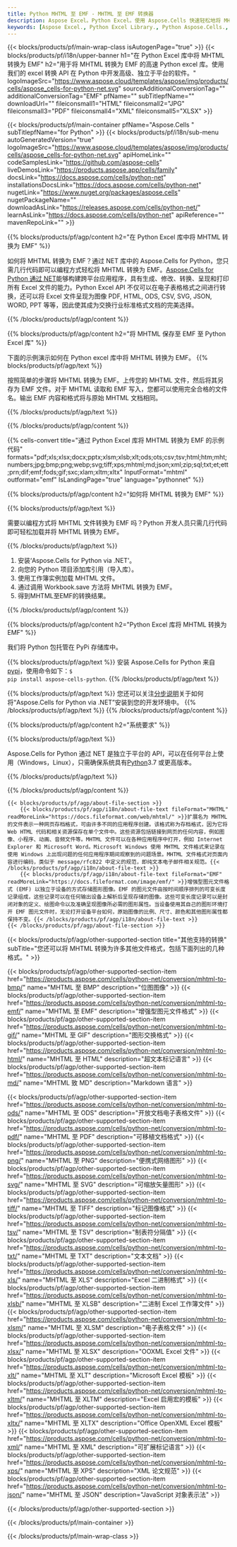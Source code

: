 ```yaml
---
title: Python MHTML 至 EMF - MHTML 至 EMF 转换器
description: Aspose Excel。Python Excel。使用 Aspose.Cells 快速轻松地将 MHTML 转换为 EMF。Python 将 MHTML 转换为 EMF。Python 将 MHTML 保存为 EMF。使用 Python Excel 库将 MHTML 保存为 EMF。
keywords: [Aspose Excel., Python Excel Library., Python Aspose.Cells., Convert MHTML to EMF in Python Excel Library., Save MHTML to EMF using Python Excel Library., Python MHTML to EMF saveformat., MHTML to EMF Converter., Python Save MHTML as EMF]
---
```

{{< blocks/products/pf/main-wrap-class isAutogenPage="true" >}}
{{< blocks/products/pf/i18n/upper-banner h1="在 Python Excel 库中将 MHTML 转换为 EMF" h2="用于将 MHTML 转换为 EMF 的高速 Python excel 库。使用我们的 excel 转换 API 在 Python 中开发高级、独立于平台的软件。" logoImageSrc="https://www.aspose.cloud/templates/aspose/img/products/cells/aspose_cells-for-python-net.svg" sourceAdditionalConversionTag="" additionalConversionTag="EMF" pfName="" subTitlepfName="" downloadUrl="" fileiconsmall1="HTML" fileiconsmall2="JPG" fileiconsmall3="PDF" fileiconsmall4="XML" fileiconsmall5="XLSX" >}}

{{< blocks/products/pf/main-container pfName="Aspose.Cells " subTitlepfName="for Python" >}}
{{< blocks/products/pf/i18n/sub-menu autoGeneratedVersion="true" logoImageSrc="https://www.aspose.cloud/templates/aspose/img/products/cells/aspose_cells-for-python-net.svg" apiHomeLink="" codeSamplesLink="https://github.com/aspose-cells" liveDemosLink="https://products.aspose.app/cells/family" docsLink="https://docs.aspose.com/cells/python-net" installationsDocsLink="https://docs.aspose.com/cells/python-net" nugetLink="https://www.nuget.org/packages/aspose.cells" nugetPackageName="" downloadAsLink="https://releases.aspose.com/cells/python-net/" learnAsLink="https://docs.aspose.com/cells/python-net" apiReference="" mavenRepoLink="" >}}


{{% blocks/products/pf/agp/content h2="在 Python Excel 库中将 MHTML 转换为 EMF" %}}

如何将 MHTML 转换为 EMF？通过 NET 库中的 Aspose.Cells for Python，您只需几行代码即可以编程方式轻松将 MHTML 转换为 EMF。[Aspose.Cells for Python 通过 NET](https://pypi.org/project/aspose-cells-python/)能够构建跨平台应用程序，具有生成、修改、转换、呈现和打印所有 Excel 文件的能力。Python Excel API 不仅可以在电子表格格式之间进行转换，还可以将 Excel 文件呈现为图像 PDF, HTML, ODS, CSV, SVG, JSON, WORD, PPT 等等，因此使其成为交换行业标准格式文档的完美选择。

{{% /blocks/products/pf/agp/content %}}


{{% blocks/products/pf/agp/content h2="将 MHTML 保存至 EMF 至 Python Excel 库" %}}

下面的示例演示如何在 Python excel 库中将 MHTML 转换为 EMF。
{{% blocks/products/pf/agp/text %}}

按照简单的步骤将 MHTML 转换为 EMF。上传您的 MHTML 文件，然后将其另存为 EMF 文件。对于 MHTML 读取和 EMF 写入，您都可以使用完全合格的文件名。输出 EMF 内容和格式将与原始 MHTML 文档相同。

{{% /blocks/products/pf/agp/text %}}

{{% /blocks/products/pf/agp/content %}}

{{% cells-convert title="通过 Python Excel 库将 MHTML 转换为 EMF 的示例代码" formats="pdf;xls;xlsx;docx;pptx;xlsm;xlsb;xlt;ods;ots;csv;tsv;html;htm;mht;numbers;jpg;bmp;png;webp;svg;tiff;xps;mhtml;md;json;xml;zip;sql;txt;et;ett;prn;dif;emf;fods;gif;sxc;xlam;xltm;xltx" InputFormat="mhtml" outformat="emf" IsLandingPage="true" language="pythonnet" %}}

{{% blocks/products/pf/agp/content h2="如何将 MHTML 转换为 EMF" %}}

{{% blocks/products/pf/agp/text %}}

需要以编程方式将 MHTML 文件转换为 EMF 吗？Python 开发人员只需几行代码即可轻松加载并将 MHTML 转换为 EMF。

{{% /blocks/products/pf/agp/text %}}

1. 安装‘Aspose.Cells for Python via .NET’。
1. 向您的 Python 项目添加库引用（导入库）。
1. 使用工作簿实例加载 MHTML 文件。
1. 通过调用 Workbook.save 方法将 MHTML 转换为 EMF。
1. 得到MHTML至EMF的转换结果。

{{% /blocks/products/pf/agp/content %}}


{{% blocks/products/pf/agp/content h2="Python Excel 库将 MHTML 转换为 EMF" %}}

我们将 Python 包托管在 PyPi 存储库中。

{{% blocks/products/pf/agp/text %}}
安装 Aspose.Cells for Python 来自<a href="https://pypi.org/project/aspose-cells-python/">pypi</a>，使用命令如下：<code>$ pip install aspose-cells-python</code>.
{{% /blocks/products/pf/agp/text %}}

{{% blocks/products/pf/agp/text %}}
您还可以关注[分步说明](https://docs.aspose.com/cells/python-net/getting-started/)关于如何将“Aspose.Cells for Python via .NET”安装到您的开发环境中。
{{% /blocks/products/pf/agp/text %}}
{{% /blocks/products/pf/agp/content %}}

{{% blocks/products/pf/agp/content h2="系统要求" %}}

{{% blocks/products/pf/agp/text %}}

Aspose.Cells for Python 通过 NET 是独立于平台的 API，可以在任何平台上使用（Windows，Linux），只需确保系统具有[Python](https://www.python.org/downloads/)3.7 或更高版本。
 
{{% /blocks/products/pf/agp/text %}}

{{% /blocks/products/pf/agp/content %}}

<!-- aboutfile Starts -->
    {{< blocks/products/pf/agp/about-file-section >}}
        {{< blocks/products/pf/agp/i18n/about-file-text fileFormat="MHTML" readMoreLink="https://docs.fileformat.com/web/mhtml/" >}}扩展名为 MHTML 的文件表示一种网页存档格式，可由许多不同的应用程序创建。该格式称为存档格式，因为它将 Web HTML 代码和相关资源保存在单个文件中。这些资源包括链接到网页的任何内容，例如图像、小程序、动画、音频文件等。MHTML 文件可以在各种应用程序中打开，例如 Internet Explorer 和 Microsoft Word。Microsoft Windows 使用 MHTML 文件格式来记录在使用 Windows 上出现问题的任何应用程序期间观察到的问题场景。MHTML 文件格式对页面内容进行编码，类似于 message/rfc822 中定义的规范，即纯文本电子邮件相关规范。{{< /blocks/products/pf/agp/i18n/about-file-text >}}
        {{< blocks/products/pf/agp/i18n/about-file-text fileFormat="EMF" readMoreLink="https://docs.fileformat.com/image/emf/" >}}增强型图元文件格式 (EMF) 以独立于设备的方式存储图形图像。EMF 的图元文件由按时间顺序排列的可变长度记录组成，这些记录可以在任何输出设备上解析后呈现存储的图像。这些可变长度记录可以是封闭对象的定义、绘图命令以及准确呈现图像所必需的图形属性。当设备使用其自己的图形环境打开 EMF 图元文件时，无论打开设备平台如何，原始图像的比例、尺寸、颜色和其他图形属性都保持不变。{{< /blocks/products/pf/agp/i18n/about-file-text >}}
    {{< /blocks/products/pf/agp/about-file-section >}}
<!-- aboutfile Ends -->

{{< blocks/products/pf/agp/other-supported-section title="其他支持的转换" subTitle="您还可以将 MHTML 转换为许多其他文件格式，包括下面列出的几种格式。" >}}

{{< blocks/products/pf/agp/other-supported-section-item href="https://products.aspose.com/cells/python-net/conversion/mhtml-to-bmp/" name="MHTML 至 BMP" description="位图图像" >}}
{{< blocks/products/pf/agp/other-supported-section-item href="https://products.aspose.com/cells/python-net/conversion/mhtml-to-emf/" name="MHTML 至 EMF" description="增强型图元文件格式" >}}
{{< blocks/products/pf/agp/other-supported-section-item href="https://products.aspose.com/cells/python-net/conversion/mhtml-to-gif/" name="MHTML 至 GIF" description="图形交换格式" >}}
{{< blocks/products/pf/agp/other-supported-section-item href="https://products.aspose.com/cells/python-net/conversion/mhtml-to-html/" name="MHTML 至 HTML" description="超文本标记语言" >}}
{{< blocks/products/pf/agp/other-supported-section-item href="https://products.aspose.com/cells/python-net/conversion/mhtml-to-md/" name="MHTML 致 MD" description="Markdown 语言" >}}

{{< blocks/products/pf/agp/other-supported-section-item href="https://products.aspose.com/cells/python-net/conversion/mhtml-to-ods/" name="MHTML 至 ODS" description="开放文档电子表格文件" >}}
{{< blocks/products/pf/agp/other-supported-section-item href="https://products.aspose.com/cells/python-net/conversion/mhtml-to-pdf/" name="MHTML 至 PDF" description="可移植文档格式" >}}
{{< blocks/products/pf/agp/other-supported-section-item href="https://products.aspose.com/cells/python-net/conversion/mhtml-to-png/" name="MHTML 至 PNG" description="便携式网络图形" >}}
{{< blocks/products/pf/agp/other-supported-section-item href="https://products.aspose.com/cells/python-net/conversion/mhtml-to-svg/" name="MHTML 至 SVG" description="可缩放矢量图形" >}}
{{< blocks/products/pf/agp/other-supported-section-item href="https://products.aspose.com/cells/python-net/conversion/mhtml-to-tiff/" name="MHTML 至 TIFF" description="标记图像格式" >}}
{{< blocks/products/pf/agp/other-supported-section-item href="https://products.aspose.com/cells/python-net/conversion/mhtml-to-tsv/" name="MHTML 至 TSV" description="制表符分隔值" >}}
{{< blocks/products/pf/agp/other-supported-section-item href="https://products.aspose.com/cells/python-net/conversion/mhtml-to-txt/" name="MHTML 至 TXT" description="文本文档" >}}
{{< blocks/products/pf/agp/other-supported-section-item href="https://products.aspose.com/cells/python-net/conversion/mhtml-to-xls/" name="MHTML 至 XLS" description="Excel 二进制格式" >}}
{{< blocks/products/pf/agp/other-supported-section-item href="https://products.aspose.com/cells/python-net/conversion/mhtml-to-xlsb/" name="MHTML 至 XLSB" description="二进制 Excel 工作簿文件" >}}
{{< blocks/products/pf/agp/other-supported-section-item href="https://products.aspose.com/cells/python-net/conversion/mhtml-to-xlsm/" name="MHTML 至 XLSM" description="电子表格文件" >}}
{{< blocks/products/pf/agp/other-supported-section-item href="https://products.aspose.com/cells/python-net/conversion/mhtml-to-xlsx/" name="MHTML 至 XLSX" description="OOXML Excel 文件" >}}
{{< blocks/products/pf/agp/other-supported-section-item href="https://products.aspose.com/cells/python-net/conversion/mhtml-to-xlt/" name="MHTML 至 XLT" description="Microsoft Excel 模板" >}}
{{< blocks/products/pf/agp/other-supported-section-item href="https://products.aspose.com/cells/python-net/conversion/mhtml-to-xltm/" name="MHTML 至 XLTM" description="Excel 启用宏的模板" >}}
{{< blocks/products/pf/agp/other-supported-section-item href="https://products.aspose.com/cells/python-net/conversion/mhtml-to-xltx/" name="MHTML 至 XLTX" description="Office OpenXML Excel 模板" >}}
{{< blocks/products/pf/agp/other-supported-section-item href="https://products.aspose.com/cells/python-net/conversion/mhtml-to-xml/" name="MHTML 至 XML" description="可扩展标记语言" >}}
{{< blocks/products/pf/agp/other-supported-section-item href="https://products.aspose.com/cells/python-net/conversion/mhtml-to-xps/" name="MHTML 至 XPS" description="XML 论文规范" >}}
{{< blocks/products/pf/agp/other-supported-section-item href="https://products.aspose.com/cells/python-net/conversion/mhtml-to-json/" name="MHTML 至 JSON" description="JavaScript 对象表示法" >}}

{{< /blocks/products/pf/agp/other-supported-section >}}

{{< /blocks/products/pf/main-container >}}
    
{{< /blocks/products/pf/main-wrap-class >}}
